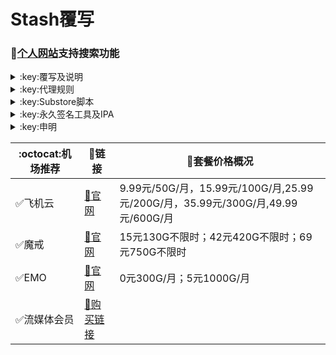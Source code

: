 # Stash覆写
### 🔔[个人网站](https://yfamily.vercel.app)支持搜索功能
<details>
   <summary>:key:覆写及说明</summary>    
   
|:octocat:覆写|:link:链接|:pushpin:说明|
|--|--|--|
|:white_check_mark:去广告|[:link:链接地址](https://yfamily.vercel.app/stoverride/startingad.stoverride)|去广告
|:white_check_mark:去广告mix|[:link:链接地址](https://yfamily.vercel.app/stoverride/adultra.stoverride)|去广告mix
|:white_check_mark:去广告mix+|[:link:链接地址](https://yfamily.vercel.app/stoverride/adultraplus.stoverride)|去广告mix+
|:white_check_mark:accuweather解锁|[:link:链接地址](https://yfamily.vercel.app/stoverride/accu.stoverride)|天气app
|:white_check_mark:alarmy|[:link:链接地址](https://yfamily.vercel.app/stoverride/alarmy.stoverride)|使命闹钟
|:white_check_mark:aloha|[:link:链接地址](https://yfamily.vercel.app/stoverride/aloha.stoverride)|VPN隐私浏览器
|:white_check_mark:爱美剧|[:link:链接地址](https://yfamily.vercel.app/stoverride/amj.stoverride)|影视app 去广告+解锁部分会员功能
|:white_check_mark:Background Eraser|[:link:链接地址](https://yfamily.vercel.app/stoverride/aosoft.stoverride)|抠图app
|:white_check_mark:appraven|[:link:链接地址](https://yfamily.vercel.app/stoverride/appraven.stoverride)|应用市场
|:white_check_mark:audiomack|[:link:链接地址](https://yfamily.vercel.app/stoverride/audiomack.stoverride)|音乐相关app
|:white_check_mark:b612相机|[:link:链接地址](https://yfamily.vercel.app/stoverride/b612.stoverride)|相机编辑app
|:white_check_mark:百度云倍速|[:link:链接地址](https://yfamily.vercel.app/stoverride/baiducloud.stoverride)|百度云倍率播放
|:white_check_mark:白描|[:link:链接地址](https://yfamily.vercel.app/stoverride/baimiao.stoverride)|OCR扫描app
|:white_check_mark:bazaart|[:link:链接地址](https://yfamily.vercel.app/stoverride/bazaart.stoverride)|照片编辑
|:white_check_mark:布丁锁屏|[:link:链接地址](https://yfamily.vercel.app/stoverride/bdsp.stoverride)|桌面美化类
|:white_check_mark:bedtime fan|[:link:链接地址](https://yfamily.vercel.app/stoverride/bedtime-fan.stoverride)|助眠app
|:white_check_mark:bilibili HD|[:link:链接地址](https://yfamily.vercel.app/stoverride/bili.stoverride)|哔哩高清解锁
|:white_check_mark:bilibili NoAD|[:link:链接地址](https://yfamily.vercel.app/stoverride/biliad.stoverride)|bilibili去广告
|:white_check_mark:波点音乐|[:link:链接地址](https://yfamily.vercel.app/stoverride/Bodian.stoverride)|波点音乐去广告
|:white_check_mark:BOOM|[:link:链接地址](https://yfamily.vercel.app/stoverride/boom.stoverride)|音乐均衡器
|:white_check_mark:boxjs|[:link:链接地址](https://yfamily.vercel.app/stoverride/boxjs.stoverride)|含签到脚本
|:white_check_mark:财新文章解锁|[:link:链接地址](https://yfamily.vercel.app/stoverride/caixin.stoverride)|财新会员
|:white_check_mark:彩云天气|[:link:链接地址](https://yfamily.vercel.app/stoverride/caiyun.stoverride)|彩云天气SVIP
|:white_check_mark:计算器HD|[:link:链接地址](https://yfamily.vercel.app/stoverride/calculator.stoverride)|计算器HD会员
|:white_check_mark:扫描全能王|[:link:链接地址](https://yfamily.vercel.app/stoverride/camscanner.stoverride)|扫描全能王会员
|:white_check_mark:克拉壁纸|[:link:链接地址](https://yfamily.vercel.app/stoverride/clarity.stoverride)|桌面美化类
|:white_check_mark:colorwidgets|[:link:链接地址](https://yfamily.vercel.app/stoverride/colorwidgets.stoverride)|桌面小组件
|:white_check_mark:dailyyoga|[:link:链接地址](https://yfamily.vercel.app/stoverride/dailyyoga.stoverride)|每日瑜伽
|:white_check_mark:大蓝鲸|[:link:链接地址](https://yfamily.vercel.app/stoverride/dalanjing.stoverride)|视听互动
|:white_check_mark:darkroom|[:link:链接地址](https://yfamily.vercel.app/stoverride/darkroom.stoverride)|照片编辑
|:white_check_mark:读书笔记|[:link:链接地址](https://yfamily.vercel.app/stoverride/dsbj.stoverride)|笔记类
|:white_check_mark:第一弹|[:link:链接地址](https://yfamily.vercel.app/stoverride/dyd.stoverride)|二次元游戏综合社区
|:white_check_mark:儿哥点点|[:link:链接地址](https://yfamily.vercel.app/stoverride/egdd.stoverride)|幼儿类
|:white_check_mark:ellabook|[:link:链接地址](https://yfamily.vercel.app/stoverride/ellabook.stoverride)|幼儿类
|:white_check_mark:emby|[:link:链接地址](https://yfamily.vercel.app/stoverride/emby.stoverride)|Emby解锁
|:white_check_mark:emmo|[:link:链接地址](https://yfamily.vercel.app/stoverride/emmo.stoverride)|笔记类
|:white_check_mark:fabulous|[:link:链接地址](https://yfamily.vercel.app/stoverride/fabulous.stoverride)|健康类
|:white_check_mark:番茄小说|[:link:链接地址](https://yfamily.vercel.app/stoverride/fanqie.stoverride)|番茄小说去广告
|:white_check_mark:fantastical|[:link:链接地址](https://yfamily.vercel.app/stoverride/fantastical.stoverride)|日历类
|:white_check_mark:fimo|[:link:链接地址](https://yfamily.vercel.app/stoverride/fimo.stoverride)|相机类
|:white_check_mark:grammarly|[:link:链接地址](https://yfamily.vercel.app/stoverride/grammarly.stoverride)|外语类
|:white_check_mark:grow|[:link:链接地址](https://yfamily.vercel.app/stoverride/grow.stoverride)|健康类
|:white_check_mark:烘焙小屋|[:link:链接地址](https://yfamily.vercel.app/stoverride/hbxw.stoverride)|食谱类
|:white_check_mark:京东历史价格|[:link:链接地址](https://yfamily.vercel.app/stoverride/HistoryPrice.stoverride)|展开商品名查看历史价格
|:white_check_mark:海豚记账本|[:link:链接地址](https://yfamily.vercel.app/stoverride/htjzb.stoverride)|账目类
|:white_check_mark:hyperweb|[:link:链接地址](https://yfamily.vercel.app/stoverride/hyperweb.stoverride)|多合一浏览器扩展
|:white_check_mark:ilovepdf|[:link:链接地址](https://yfamily.vercel.app/stoverride/ilovepdf.stoverride)|PDF编辑
|:white_check_mark:imuseum|[:link:链接地址](https://yfamily.vercel.app/stoverride/imuseum.stoverride)|艺术类
|:white_check_mark:invideo|[:link:链接地址](https://yfamily.vercel.app/stoverride/invideo.stoverride)|视频编辑
|:white_check_mark:jibjab|[:link:链接地址](https://yfamily.vercel.app/stoverride/jibjab.stoverride)|图片恶搞
|:white_check_mark:句读|[:link:链接地址](https://yfamily.vercel.app/stoverride/judou.stoverride)|文学类
|:white_check_mark:kika|[:link:链接地址](https://yfamily.vercel.app/stoverride/kika.stoverride)|输入法
|:white_check_mark:酷我音乐|[:link:链接地址](https://yfamily.vercel.app/stoverride/kuwo-unlock.stoverride)|酷我音乐解锁
|:white_check_mark:lightroom|[:link:链接地址](https://yfamily.vercel.app/stoverride/lightroom.stoverride)|照片编辑
|:white_check_mark:流利说·阅读|[:link:链接地址](https://yfamily.vercel.app/stoverride/lls.stoverride)|外语类
|:white_check_mark:螺蛳大语文|[:link:链接地址](https://yfamily.vercel.app/stoverride/lsdyw.stoverride)|学习类
|:white_check_mark:免耽漫画|[:link:链接地址](https://yfamily.vercel.app/stoverride/mdmanhua.stoverride)|漫画类
|:white_check_mark:美篇|[:link:链接地址](https://yfamily.vercel.app/stoverride/meipian.stoverride)|交友类
|:white_check_mark:meistertask|[:link:链接地址](https://yfamily.vercel.app/stoverride/meistertask.stoverride)|任务管理
|:white_check_mark:美图秀秀|[:link:链接地址](https://yfamily.vercel.app/stoverride/meituxx.stoverride)|美图秀秀解锁会员
|:white_check_mark:漫画台|[:link:链接地址](https://yfamily.vercel.app/stoverride/mht.stoverride)|小程序解锁
|:white_check_mark:mix-camera|[:link:链接地址](https://yfamily.vercel.app/stoverride/mix-camera.stoverride)|相机类
|:white_check_mark:马卡龙玩图|[:link:链接地址](https://yfamily.vercel.app/stoverride/mklwt.stoverride)|照片编辑
|:white_check_mark:mojo|[:link:链接地址](https://yfamily.vercel.app/stoverride/mojo.stoverride)|创意模板
|:white_check_mark:molycam|[:link:链接地址](https://yfamily.vercel.app/stoverride/molycam.stoverride)|相机类
|:white_check_mark:musixmatch|[:link:链接地址](https://yfamily.vercel.app/stoverride/musixmatch.stoverride)|音乐类
|:white_check_mark:myfitnesspal|[:link:链接地址](https://yfamily.vercel.app/stoverride/myfitnesspal.stoverride)|健康类
|:white_check_mark:myplate|[:link:链接地址](https://yfamily.vercel.app/stoverride/myplate.stoverride)|健康类
|:white_check_mark:netflix_rating|[:link:链接地址](https://yfamily.vercel.app/stoverride/netflix_rating.stoverride)|奈飞显示豆瓣评分
|:white_check_mark:nicegram|[:link:链接地址](https://yfamily.vercel.app/stoverride/nicegram.stoverride)|nicegram会员解锁
|:white_check_mark:notability|[:link:链接地址](https://yfamily.vercel.app/stoverride/notability.stoverride)|笔记类
|:white_check_mark:Now冥想|[:link:链接地址](https://yfamily.vercel.app/stoverride/now.stoverride)|助眠app
|:white_check_mark:奶由壁纸|[:link:链接地址](https://yfamily.vercel.app/stoverride/nybz.stoverride)|桌面美化类
|:white_check_mark:oldroll|[:link:链接地址](https://yfamily.vercel.app/stoverride/oldroll.stoverride)|相机类
|:white_check_mark:peak|[:link:链接地址](https://yfamily.vercel.app/stoverride/peak.stoverride)|益智类
|:white_check_mark:配音秀|[:link:链接地址](https://yfamily.vercel.app/stoverride/peiyinxiu.stoverride)|配音
|:white_check_mark:photomath|[:link:链接地址](https://yfamily.vercel.app/stoverride/photomath.stoverride)|学习类
|:white_check_mark:photoshop Express|[:link:链接地址](https://yfamily.vercel.app/stoverride/photoshop.stoverride)|PS
|:white_check_mark:piccollage|[:link:链接地址](https://yfamily.vercel.app/stoverride/piccollage.stoverride)|照片编辑
|:white_check_mark:picsart|[:link:链接地址](https://yfamily.vercel.app/stoverride/picsart.stoverride)|照片编辑
|:white_check_mark:pillow|[:link:链接地址](https://yfamily.vercel.app/stoverride/pillow.stoverride)|健康类
|:white_check_mark:pixelcut|[:link:链接地址](https://yfamily.vercel.app/stoverride/pixelcut.stoverride)|照片编辑
|:white_check_mark:pocket lists|[:link:链接地址](https://yfamily.vercel.app/stoverride/pocketlists.stoverride)|口袋清单
|:white_check_mark:polarr|[:link:链接地址](https://yfamily.vercel.app/stoverride/polarr.stoverride)|照片编辑
|:white_check_mark:皮皮虾|[:link:链接地址](https://yfamily.vercel.app/stoverride/ppx.stoverride)|皮皮虾去广告
|:white_check_mark:起伏|[:link:链接地址](https://yfamily.vercel.app/stoverride/qifu.stoverride)|助眠app
|:white_check_mark:七猫小说|[:link:链接地址](https://yfamily.vercel.app/stoverride/qmxs.stoverride)|七猫小说解锁
|:white_check_mark:多重搜索|[:link:链接地址](https://yfamily.vercel.app/stoverride/multisearch.stoverride)|使用方法见模块说明
|:white_check_mark:人人视频|[:link:链接地址](https://yfamily.vercel.app/stoverride/rrsp.stoverride)|人人视频/多多视频去广告
|:white_check_mark:时光手账|[:link:链接地址](https://yfamily.vercel.app/stoverride/sgsz.stoverride)|笔记类
|:white_check_mark:shadowlinkVPN|[:link:链接地址](https://yfamily.vercel.app/stoverride/shadowlinkVPN.stoverride)|解锁VIP节点
|:white_check_mark:smallpdf|[:link:链接地址](https://yfamily.vercel.app/stoverride/smallpdf.stoverride)|PDF编辑
|:white_check_mark:石墨文档|[:link:链接地址](https://yfamily.vercel.app/stoverride/smwd.stoverride)|石墨文档解锁
|:white_check_mark:少年得到|[:link:链接地址](https://yfamily.vercel.app/stoverride/sndd.stoverride)|少年得到解锁
|:white_check_mark:soundcloud|[:link:链接地址](https://yfamily.vercel.app/stoverride/soundcloud.stoverride)|解锁soundcloud Go+
|:white_check_mark:spotify|[:link:链接地址](https://yfamily.vercel.app/stoverride/spotifyVIP.stoverride)|spotify 部分解锁 不能设置超高音质
|:white_check_mark:去开屏广告|[:link:链接地址](https://yfamily.vercel.app/stoverride/startingad.stoverride)|去开屏广告
|:white_check_mark:substore|[:link:链接地址](https://yfamily.vercel.app/stoverride/substore.stoverride)|订阅节点过滤/整合/修改/同步
|:white_check_mark:symbolab|[:link:链接地址](https://yfamily.vercel.app/stoverride/symbolab.stoverride)|数学解答
|:white_check_mark:tangerine|[:link:链接地址](https://yfamily.vercel.app/stoverride/tangerine.stoverride)|银行类
|:white_check_mark:tenpercent|[:link:链接地址](https://yfamily.vercel.app/stoverride/tenpercent.stoverride)|健康类
|:white_check_mark:迅雷|[:link:链接地址](https://yfamily.vercel.app/stoverride/thunder.stoverride)|迅雷会员
|:white_check_mark:tok cam|[:link:链接地址](https://yfamily.vercel.app/stoverride/tokcam.stoverride)|相机类
|:white_check_mark:图图记账|[:link:链接地址](https://yfamily.vercel.app/stoverride/tutu.stoverride)|账目类
|:white_check_mark:vista看天下|[:link:链接地址](https://yfamily.vercel.app/stoverride/vista.stoverride)|vista看天下会员
|:white_check_mark:vsco|[:link:链接地址](https://yfamily.vercel.app/stoverride/vsco.stoverride)|照片编辑
|:white_check_mark:wallcraft|[:link:链接地址](https://yfamily.vercel.app/stoverride/wallcraft.stoverride)|桌面美化类
|:white_check_mark:豌豆清单|[:link:链接地址](https://yfamily.vercel.app/stoverride/wdqd.stoverride)|清单类
|:white_check_mark:微信公众号去广告|[:link:链接地址](https://yfamily.vercel.app/stoverride/wechatad.stoverride)|微信公众号去广告
|:white_check_mark:微博去广告|[:link:链接地址](https://yfamily.vercel.app/stoverride/weiboad.stoverride)|微博去广告
|:white_check_mark:workout for women|[:link:链接地址](https://yfamily.vercel.app/stoverride/wfw.stoverride)|健康类
|:white_check_mark:widgetsmith|[:link:链接地址](https://yfamily.vercel.app/stoverride/widgetsmith.stoverride)|小组件
|:white_check_mark:万能变声器|[:link:链接地址](https://yfamily.vercel.app/stoverride/wnbsq.stoverride)|万能变声器
|:white_check_mark:网易蜗牛读书|[:link:链接地址](https://yfamily.vercel.app/stoverride/wnds.stoverride)|蜗牛读书解锁
|:white_check_mark:WPS|[:link:链接地址](https://yfamily.vercel.app/stoverride/WPS.stoverride)|wps解锁会员
|:white_check_mark:西窗烛|[:link:链接地址](https://yfamily.vercel.app/stoverride/xcz.stoverride)|西窗烛解锁
|:white_check_mark:小影|[:link:链接地址](https://yfamily.vercel.app/stoverride/xiaoying.stoverride)|小影解锁
|:white_check_mark:香蕉视频|[:link:链接地址](https://yfamily.vercel.app/stoverride/xjsp.stoverride)|不知道
|:white_check_mark:xmind思维导图|[:link:链接地址](https://yfamily.vercel.app/stoverride/xmind.stoverride)|xmind思维导图解锁
|:white_check_mark:喜马拉雅去广告|[:link:链接地址](https://yfamily.vercel.app/stoverride/xmlyad.stoverride)|喜马拉雅去广告
|:white_check_mark:小习惯|[:link:链接地址](https://yfamily.vercel.app/stoverride/xxg.stoverride)|自律类
|:white_check_mark:新语听书|[:link:链接地址](https://yfamily.vercel.app/stoverride/xyts.stoverride)|阅读类
|:white_check_mark:有道云笔记|[:link:链接地址](https://yfamily.vercel.app/stoverride/ydybj.stoverride)|有道云笔记解锁
|:white_check_mark:亦飞GIF|[:link:链接地址](https://yfamily.vercel.app/stoverride/yifeigif.stoverride)|照片编辑
|:white_check_mark:一甜相机|[:link:链接地址](https://yfamily.vercel.app/stoverride/yitian.stoverride)|一甜相机解锁
|:white_check_mark:一言|[:link:链接地址](https://yfamily.vercel.app/stoverride/yiyan.stoverride)|一言解锁
|:white_check_mark:云听|[:link:链接地址](https://yfamily.vercel.app/stoverride/yunting.stoverride)|云听解锁
|:white_check_mark:语文趣配音|[:link:链接地址](https://yfamily.vercel.app/stoverride/ywqpy.stoverride)|配音类
|:white_check_mark:斑马海报|[:link:链接地址](https://yfamily.vercel.app/stoverride/zebra.stoverride)|设计类
|:white_check_mark:知乎去广告|[:link:链接地址](https://yfamily.vercel.app/stoverride/ZhihuBlock.stoverride)|知乎去广告
|:white_check_mark:知乎优化|[:link:链接地址](https://yfamily.vercel.app/stoverride/ZhihuOpt.stoverride)|知乎优化
|:white_check_mark:纸条|[:link:链接地址](https://yfamily.vercel.app/stoverride/zhitiao.stoverride)|作文素材
|:white_check_mark:指尖时光|[:link:链接地址](https://yfamily.vercel.app/stoverride/zjsg.stoverride)|日程管理
|:white_check_mark:知音漫客|[:link:链接地址](https://yfamily.vercel.app/stoverride/zymk.stoverride)|知音漫客解锁
|:white_check_mark:Spotify歌词翻译|[:link:链接地址](https://yfamily.vercel.app/stoverride/spotify_lyric.stoverride)|需申请百度翻译API 教程在模块内
|:white_check_mark:NFC门禁卡公交卡|[:link:链接地址](https://yfamily.vercel.app/stoverride/nfc.stoverride)|NFC功能类
|:white_check_mark:搜图神器|[:link:链接地址](https://yfamily.vercel.app/stoverride/stsq.stoverride)|解锁VIP功能
|:white_check_mark:彩云天气通知任务|[:link:链接地址](https://yfamily.vercel.app/stoverride/caiyun_cron.stoverride)|天气通知，需搭配BOXJS使用
|:white_check_mark:Calm解锁|[:link:链接地址](https://yfamily.vercel.app/stoverride/calm.stoverride)|健康类
|:white_check_mark:HTTPS抓包|[:link:链接地址](https://yfamily.vercel.app/stoverride/https.stoverride)|抓包工具
|:white_check_mark:SSA丝社|[:link:链接地址](https://yfamily.vercel.app/stoverride/ssa.stoverride)|不知道
|:white_check_mark:小小优趣|[:link:链接地址](https://yfamily.vercel.app/stoverride/xxyq.stoverride)|儿童类
|:white_check_mark:幻影相册|[:link:链接地址](https://yfamily.vercel.app/stoverride/hyxc.stoverride)|照片编辑
|:white_check_mark:精塾国学|[:link:链接地址](https://yfamily.vercel.app/stoverride/jsgx.stoverride)|学习类
|:white_check_mark:PrettyUp|[:link:链接地址](https://yfamily.vercel.app/stoverride/prettyup.stoverride)|视频美化
|:white_check_mark:微博lite去广告|[:link:链接地址](https://yfamily.vercel.app/stoverride/weibolitead.stoverride)|微博轻享版去广告
|:white_check_mark:BILI自动地区|[:link:链接地址](https://yfamily.vercel.app/stoverride/bili-region.stoverride)|bili自动地区
|:white_check_mark:CUBOX|[:link:链接地址](https://yfamily.vercel.app/stoverride/cubox.stoverride)|文件收集整理
|:white_check_mark:pandora|[:link:链接地址](https://yfamily.vercel.app/stoverride/pandora.stoverride)|订阅管理
|:white_check_mark:微信阅读积分兑换|[:link:链接地址](https://yfamily.vercel.app/stoverride/wechatread.stoverride)|请查阅脚本内教程
|:white_check_mark:来音智能陪练|[:link:链接地址](https://yfamily.vercel.app/stoverride/ly.stoverride)|音乐训练
|:white_check_mark:熊掌记|[:link:链接地址](https://yfamily.vercel.app/stoverride/xzj.stoverride)|笔记类
|:white_check_mark:如期|[:link:链接地址](https://yfamily.vercel.app/stoverride/rq.stoverride)|扫码
|:white_check_mark:CEO周课|[:link:链接地址](https://yfamily.vercel.app/stoverride/ceo.stoverride)|CEO周课
|:white_check_mark:Fileball|[:link:链接地址](https://yfamily.vercel.app/stoverride/fileball.stoverride)|文件管理
|:white_check_mark:1blocker|[:link:链接地址](https://yfamily.vercel.app/stoverride/1blocker.stoverride)|浏览器广告屏蔽
|:white_check_mark:AI换脸秀|[:link:链接地址](https://yfamily.vercel.app/stoverride/ai.stoverride)|换脸app
|:white_check_mark:proknockout|[:link:链接地址](https://yfamily.vercel.app/stoverride/proknockout.stoverride)|P图
|:white_check_mark:青柠海报|[:link:链接地址](https://yfamily.vercel.app/stoverride/qnhb.stoverride)|海报设计
|:white_check_mark:Faintv|[:link:链接地址](https://yfamily.vercel.app/stoverride/faintv.stoverride)|视频类
|:white_check_mark:微信听书|[:link:链接地址](https://yfamily.vercel.app/stoverride/wxts.stoverride)|听书
|:white_check_mark:人民日报去广告|[:link:链接地址](https://yfamily.vercel.app/stoverride/rmrb.stoverride)|人民日报
|:white_check_mark:爱企查|[:link:链接地址](https://yfamily.vercel.app/stoverride/aqc.stoverride)|爱企查
|:white_check_mark:微信读书免费卡解锁|[:link:链接地址](https://yfamily.vercel.app/stoverride/wxds.stoverride)|阅读类
|:white_check_mark:chic|[:link:链接地址](https://yfamily.vercel.app/stoverride/chic.stoverride)|相机类
|:white_check_mark:有道词典|[:link:链接地址](https://yfamily.vercel.app/stoverride/ydcd.stoverride)|翻译类
|:white_check_mark:一路听天下|[:link:链接地址](https://yfamily.vercel.app/stoverride/ylttx.stoverride)|一路听天下
|:white_check_mark:网速测试大师|[:link:链接地址](https://yfamily.vercel.app/stoverride/wscsds.stoverride)|测速
|:white_check_mark:网速管家|[:link:链接地址](https://yfamily.vercel.app/stoverride/wsgj.stoverride)|测速
|:white_check_mark:EFEKT美易|[:link:链接地址](https://yfamily.vercel.app/stoverride/efekt.stoverride)|视频特效
|:white_check_mark:WPS稻壳会员|[:link:链接地址](https://yfamily.vercel.app/stoverride/doc.stoverride)|文档编辑
|:white_check_mark:米克锁屏|[:link:链接地址](https://yfamily.vercel.app/stoverride/mksp.stoverride)|桌面美化
|:white_check_mark:阿布睡前故事|[:link:链接地址](https://yfamily.vercel.app/stoverride/absqgs.stoverride)|儿童类
|:white_check_mark:collart|[:link:链接地址](https://yfamily.vercel.app/stoverride/collart.stoverride)|照片编辑
|:white_check_mark:博商小麦|[:link:链接地址](https://yfamily.vercel.app/stoverride/bsxm.stoverride)|学习类
|:white_check_mark:MEMRISE|[:link:链接地址](https://yfamily.vercel.app/stoverride/memrise.stoverride)|外语学习
|:white_check_mark:堆糖|[:link:链接地址](https://yfamily.vercel.app/stoverride/duitang.stoverride)|桌面美化
|:white_check_mark:Flomo|[:link:链接地址](https://yfamily.vercel.app/stoverride/flomo.stoverride)|笔记类
|:white_check_mark:APTV|[:link:链接地址](https://yfamily.vercel.app/stoverride/aptv.stoverride)|文件存储
|:white_check_mark:香哈菜谱大全|[:link:链接地址](https://yfamily.vercel.app/stoverride/cp.stoverride)|菜谱
|:white_check_mark:长相思|[:link:链接地址](https://yfamily.vercel.app/stoverride/cxs.stoverride)|学习类
|:white_check_mark:电子请柬制作|[:link:链接地址](https://yfamily.vercel.app/stoverride/dzqj.stoverride)|设计类
|:white_check_mark:黄油相机|[:link:链接地址](https://yfamily.vercel.app/stoverride/hyxj.stoverride)|相机类
|:white_check_mark:Lingokids|[:link:链接地址](https://yfamily.vercel.app/stoverride/lingokids.stoverride)|幼儿学习类
|:white_check_mark:百度文库|[:link:链接地址](https://yfamily.vercel.app/stoverride/bdwk.stoverride)|阅读权限解锁
|:white_check_mark:Craft|[:link:链接地址](https://yfamily.vercel.app/stoverride/craft.stoverride)|文档类
|:white_check_mark:Panda小组件|[:link:链接地址](https://yfamily.vercel.app/stoverride/panda.stoverride)|桌面美化
|:white_check_mark:Keep|[:link:链接地址](https://yfamily.vercel.app/stoverride/keep.stoverride)|健身类
|:white_check_mark:Documents|[:link:链接地址](https://yfamily.vercel.app/stoverride/documents.stoverride)|文件管理
|:white_check_mark:Planny|[:link:链接地址](https://yfamily.vercel.app/stoverride/planny.stoverride)|任务计划
|:white_check_mark:Ego Reader|[:link:链接地址](https://yfamily.vercel.app/stoverride/ego.stoverride)|RSS阅读器
|:white_check_mark:极速扫描仪|[:link:链接地址](https://yfamily.vercel.app/stoverride/jssmy.stoverride)|扫描
|:white_check_mark:指尖笔记|[:link:链接地址](https://yfamily.vercel.app/stoverride/zjbj.stoverride)|笔记
|:white_check_mark:钱迹|[:link:链接地址](https://yfamily.vercel.app/stoverride/qj.stoverride)|记账
|:white_check_mark:Agenda|[:link:链接地址](https://yfamily.vercel.app/stoverride/agenda.stoverride)|笔记
|:white_check_mark:即刻运动|[:link:链接地址](https://yfamily.vercel.app/stoverride/agenda.stoverride)|健身类
|:white_check_mark:Day One|[:link:链接地址](https://yfamily.vercel.app/stoverride/dayone.stoverride)|日记类
|:white_check_mark:Usage|[:link:链接地址](https://yfamily.vercel.app/stoverride/usage.stoverride)|小组件
|:white_check_mark:谜底时钟|[:link:链接地址](https://yfamily.vercel.app/stoverride/mdsz.stoverride)|日历小组件
|:white_check_mark:MoneyThings|[:link:链接地址](https://yfamily.vercel.app/stoverride/moneythings.stoverride)|钱包类
|:white_check_mark:手机扫描仪|[:link:链接地址](https://yfamily.vercel.app/stoverride/sjsmy.stoverride)|扫描
|:white_check_mark:Sorted|[:link:链接地址](https://yfamily.vercel.app/stoverride/sorted.stoverride)|日历
|:white_check_mark:尽简衣橱|[:link:链接地址](https://yfamily.vercel.app/stoverride/jjyc.stoverride)|衣橱管理
|:white_check_mark:看理想|[:link:链接地址](https://yfamily.vercel.app/stoverride/klx.stoverride)|媒体类
|:white_check_mark:目标地图|[:link:链接地址](https://yfamily.vercel.app/stoverride/mbdt.stoverride)|任务管理类
|:white_check_mark:拼图酱|[:link:链接地址](https://yfamily.vercel.app/stoverride/ptj.stoverride)|图片编辑
|:white_check_mark:向日葵阅读|[:link:链接地址](https://yfamily.vercel.app/stoverride/xrk.stoverride)|阅读类
|:white_check_mark:卡片日记|[:link:链接地址](https://yfamily.vercel.app/stoverride/kprj.stoverride)|日记类
|:white_check_mark:莉景天气|[:link:链接地址](https://yfamily.vercel.app/stoverride/ljtq.stoverride)|天气类
|:white_check_mark:Motivation|[:link:链接地址](https://yfamily.vercel.app/stoverride/motivation.stoverride)|组件类
|:white_check_mark:PDF Viewer|[:link:链接地址](https://yfamily.vercel.app/stoverride/pdfviewer.stoverride)|文档编辑
|:white_check_mark:Percento|[:link:链接地址](https://yfamily.vercel.app/stoverride/percento.stoverride)|账目管理
|:white_check_mark:Pixelance|[:link:链接地址](https://yfamily.vercel.app/stoverride/pixelance.stoverride)|图片编辑
|:white_check_mark:Retake|[:link:链接地址](https://yfamily.vercel.app/stoverride/retake.stoverride)|照片修复
|:white_check_mark:色采|[:link:链接地址](https://yfamily.vercel.app/stoverride/sc.stoverride)|图片编辑
|:white_check_mark:闪萌表情|[:link:链接地址](https://yfamily.vercel.app/stoverride/smbq.stoverride)|表情类
|:white_check_mark:音频剪辑|[:link:链接地址](https://yfamily.vercel.app/stoverride/ypjj.stoverride)|音频剪辑
|:white_check_mark:Varlens|[:link:链接地址](https://yfamily.vercel.app/stoverride/varlens.stoverride)|相机类
|:white_check_mark:一木记账|[:link:链接地址](https://yfamily.vercel.app/stoverride/ymjz.stoverride)|记账类
|:white_check_mark:Drafts|[:link:链接地址](https://yfamily.vercel.app/stoverride/drafts.stoverride)|文档编辑类
|:white_check_mark:叮叮水印相机|[:link:链接地址](https://yfamily.vercel.app/stoverride/ddsyxj.stoverride)|相机类
|:white_check_mark:Emote|[:link:链接地址](https://yfamily.vercel.app/stoverride/emote.stoverride)|表情类
|:white_check_mark:灵敢足迹|[:link:链接地址](https://yfamily.vercel.app/stoverride/lgzj.stoverride)|旅行类
|:white_check_mark:7分钟HIIT运动|[:link:链接地址](https://yfamily.vercel.app/stoverride/seven.stoverride)|健康类
|:white_check_mark:私密相册管家|[:link:链接地址](https://yfamily.vercel.app/stoverride/smxcgj.stoverride)|相册
|:white_check_mark:FitnessView|[:link:链接地址](https://yfamily.vercel.app/stoverride/fnv.stoverride)|健康类
|:white_check_mark:TODO清单|[:link:链接地址](https://yfamily.vercel.app/stoverride/todo.stoverride)|计划任务类
|:white_check_mark:淘票票评分|[:link:链接地址](https://yfamily.vercel.app/stoverride/tpp.stoverride)|支付宝内淘票票评分
|:white_check_mark:天天豆|[:link:链接地址](https://yfamily.vercel.app/stoverride/ttd.stoverride)|日记类
|:white_check_mark:咖映|[:link:链接地址](https://yfamily.vercel.app/stoverride/ky.stoverride)|直播类
|:white_check_mark:VCUS|[:link:链接地址](https://yfamily.vercel.app/stoverride/vcus.stoverride)|视频编辑
|:white_check_mark:傲软PDF编辑|[:link:链接地址](https://yfamily.vercel.app/stoverride/arpdfbj.stoverride)|PDF编辑
|:white_check_mark:傲软投屏|[:link:链接地址](https://yfamily.vercel.app/stoverride/artp.stoverride)|投屏
|:white_check_mark:幻休|[:link:链接地址](https://yfamily.vercel.app/stoverride/hx.stoverride)|助眠APP
|:white_check_mark:绘影字幕|[:link:链接地址](https://yfamily.vercel.app/stoverride/hyzm.stoverride)|字幕app
|:white_check_mark:汇中考|[:link:链接地址](https://yfamily.vercel.app/stoverride/hzk.stoverride)|学习类
|:white_check_mark:iScreen|[:link:链接地址](https://yfamily.vercel.app/stoverride/iscreen.stoverride)|桌面美化类
|:white_check_mark:小组件盒子|[:link:链接地址](https://yfamily.vercel.app/stoverride/xzjhz.stoverride)|桌面美化类
|:white_check_mark:佐糖|[:link:链接地址](https://yfamily.vercel.app/stoverride/zt.stoverride)|图片处理
|:white_check_mark:飞鱼计划|[:link:链接地址](https://yfamily.vercel.app/stoverride/fyjh.stoverride)|生活记录工具
|:white_check_mark:过期啦|[:link:链接地址](https://yfamily.vercel.app/stoverride/gql.stoverride)|保质期提醒
|:white_check_mark:乃糖小组件|[:link:链接地址](https://yfamily.vercel.app/stoverride/nt.stoverride)|桌面美化类
|:white_check_mark:一书一课|[:link:链接地址](https://yfamily.vercel.app/stoverride/ysyk.stoverride)|学习类
|:white_check_mark:充电助手|[:link:链接地址](https://yfamily.vercel.app/stoverride/cdzs.stoverride)|电池助手
|:white_check_mark:电视家|[:link:链接地址](https://yfamily.vercel.app/stoverride/dsj.stoverride)|视频媒体
|:white_check_mark:Endel|[:link:链接地址](https://yfamily.vercel.app/stoverride/endel.stoverride)|助眠类
|:white_check_mark:格至日记|[:link:链接地址](https://yfamily.vercel.app/stoverride/gzrj.stoverride)|日记类
|:white_check_mark:高德地图去广告|[:link:链接地址](https://yfamily.vercel.app/stoverride/gddt.stoverride)|地图
|:white_check_mark:好事发生|[:link:链接地址](https://yfamily.vercel.app/stoverride/hsfs.stoverride)|日记类
|:white_check_mark:简讯|[:link:链接地址](https://yfamily.vercel.app/stoverride/jianxun.stoverride)|阅读类
|:white_check_mark:可拍|[:link:链接地址](https://yfamily.vercel.app/stoverride/kepai.stoverride)|视频编辑
|:white_check_mark:Lifeviewer|[:link:链接地址](https://yfamily.vercel.app/stoverride/lifeviewer.stoverride)|视频编辑
|:white_check_mark:Relens|[:link:链接地址](https://yfamily.vercel.app/stoverride/relens.stoverride)|相机类
|:white_check_mark:Vivacut|[:link:链接地址](https://yfamily.vercel.app/stoverride/vivacut.stoverride)|视频编辑
|:white_check_mark:Watchout|[:link:链接地址](https://yfamily.vercel.app/stoverride/watchout.stoverride)|桌面美化
|:white_check_mark:无痕去水印|[:link:链接地址](https://yfamily.vercel.app/stoverride/whqsy.stoverride)|图片编辑
|:white_check_mark:一键换脸|[:link:链接地址](https://yfamily.vercel.app/stoverride/yjhl.stoverride)|图片编辑
|:white_check_mark:Styleart|[:link:链接地址](https://yfamily.vercel.app/stoverride/styleart.stoverride)|图片编辑
|:white_check_mark:7动|[:link:链接地址](https://yfamily.vercel.app/stoverride/7dong.stoverride)|健身类
|:white_check_mark:生活指数定时提醒|[:link:链接地址](https://yfamily.vercel.app/stoverride/lifeindex.stoverride)|生活提醒
|:white_check_mark:油价提醒|[:link:链接地址](https://yfamily.vercel.app/stoverride/oil.stoverride)|油价提醒
|:white_check_mark:海报工厂|[:link:链接地址](https://yfamily.vercel.app/stoverride/hbgc.stoverride)|图片编辑
|:white_check_mark:我的番茄|[:link:链接地址](https://yfamily.vercel.app/stoverride/wdfq.stoverride)|时间管理
|:white_check_mark:FoMz|[:link:链接地址](https://yfamily.vercel.app/stoverride/fomz.stoverride)|相机类
|:white_check_mark:日杂相机|[:link:链接地址](https://yfamily.vercel.app/stoverride/rzxj.stoverride)|相机类
|:white_check_mark:古诗词大全|[:link:链接地址](https://yfamily.vercel.app/stoverride/gscdq.stoverride)|学习类
|:white_check_mark:Mondly|[:link:链接地址](https://yfamily.vercel.app/stoverride/mondly.stoverride)|外语学习类
|:white_check_mark:猫头鹰文件|[:link:链接地址](https://yfamily.vercel.app/stoverride/mtywj.stoverride)|文件管理
|:white_check_mark:YouTube去广告|[:link:链接地址](https://yfamily.vercel.app/stoverride/YouTubeAd.stoverride)|画中画，后台播放
|:white_check_mark:汉堡儿童故事|[:link:链接地址](https://yfamily.vercel.app/stoverride/hbetgs.stoverride)|早教类
|:white_check_mark:iconKiller|[:link:链接地址](https://yfamily.vercel.app/stoverride/iconkiller.stoverride)|更改ios图标
|:white_check_mark:一寸证件照|[:link:链接地址](https://yfamily.vercel.app/stoverride/yczjz.stoverride)|证件照
|:white_check_mark:中华诗词库|[:link:链接地址](https://yfamily.vercel.app/stoverride/zhsck.stoverride)|学习类
|:white_check_mark:字体册|[:link:链接地址](https://yfamily.vercel.app/stoverride/ztc.stoverride)|系统美化
|:white_check_mark:配音|[:link:链接地址](https://yfamily.vercel.app/stoverride/peiyin.stoverride)|配音app
|:white_check_mark:AdGuard|[:link:链接地址](https://yfamily.vercel.app/stoverride/adguard.stoverride)|去广告app
|:white_check_mark:阿里云盘签到|[:link:链接地址](https://yfamily.vercel.app/stoverride/aliyun.stoverride)|阿里云盘签到


* 如无必要 请勿更新解锁app
</details>
<details>
  <summary>:key:代理规则</summary>  

|:octocat:规则|:link:链接|
|--|--|
|:white_check_mark:ASN-China|[:link:链接地址](https://yfamily.vercel.app/rule/ASN-CN-st.list)
|:white_check_mark:ASN-轻量|[:link:链接地址](https://yfamily.vercel.app/rule/ASN-lite-st.list)
|:white_check_mark:ChinaIPs|[:link:链接地址](https://yfamily.vercel.app/rule/IPs-CN-st.list)
|:white_check_mark:人工智能|[:link:链接地址](https://yfamily.vercel.app/rule/ai-st.list)
|:white_check_mark:去广告|[:link:链接地址](https://yfamily.vercel.app/rule/AdvertisingLite-st.list)
|:white_check_mark:Anti-AD|[:link:链接地址](https://yfamily.vercel.app/rule/AntiAD-st.list)
|:white_check_mark:微软服务|[:link:链接地址](https://yfamily.vercel.app/rule/Microsoft-st.list)
|:white_check_mark:苹果服务|[:link:链接地址](https://yfamily.vercel.app/rule/Apple-st.list)
|:white_check_mark:AppStore|[:link:链接地址](https://yfamily.vercel.app/rule/AppStore-st.list)
|:white_check_mark:Telegram|[:link:链接地址](https://yfamily.vercel.app/rule/Telegram-st.list)
|:white_check_mark:微博|[:link:链接地址](https://yfamily.vercel.app/rule/Weibo-st.list)
|:white_check_mark:微信|[:link:链接地址](https://yfamily.vercel.app/rule/WeChat-st.list)
|:white_check_mark:Twitter|[:link:链接地址](https://yfamily.vercel.app/rule/Twitter-st.list)
|:white_check_mark:Spotify|[:link:链接地址](https://yfamily.vercel.app/rule/Spotify-st.list)
|:white_check_mark:PayPal|[:link:链接地址](https://yfamily.vercel.app/rule/PayPal-st.list)
|:white_check_mark:FaceBook|[:link:链接地址](https://yfamily.vercel.app/rule/Facebook-st.list)
|:white_check_mark:Reddit|[:link:链接地址](https://yfamily.vercel.app/rule/Reddit-st.list)
|:white_check_mark:Discord|[:link:链接地址](https://yfamily.vercel.app/rule/Discord-st.list)
|:white_check_mark:YouTube|[:link:链接地址](https://yfamily.vercel.app/rule/YouTube-st.list)
|:white_check_mark:YouTubeMusic|[:link:链接地址](https://yfamily.vercel.app/rule/YouTubeMusic-st.list)
|:white_check_mark:Netflix|[:link:链接地址](https://yfamily.vercel.app/rule/Netflix-st.list)
|:white_check_mark:Disney|[:link:链接地址](https://yfamily.vercel.app/rule/Disney-st.list)
|:white_check_mark:BiliBili|[:link:链接地址](https://yfamily.vercel.app/rule/BiliBili-st.list)
|:white_check_mark:国内媒体|[:link:链接地址](https://yfamily.vercel.app/rule/ChinaMedia-st.list)
|:white_check_mark:国外媒体|[:link:链接地址](https://yfamily.vercel.app/rule/ProxyMedia-st.list)
|:white_check_mark:Google|[:link:链接地址](https://yfamily.vercel.app/rule/Google-st.list)
|:white_check_mark:OneDrive|[:link:链接地址](https://yfamily.vercel.app/rule/OneDrive-st.list)
|:white_check_mark:AppleMusic|[:link:链接地址](https://yfamily.vercel.app/rule/AppleMusic-st.list)
|:white_check_mark:Line|[:link:链接地址](https://yfamily.vercel.app/rule/Line-st.list)
|:white_check_mark:TikTok|[:link:链接地址](https://yfamily.vercel.app/rule/TikTok-st.list)
|:white_check_mark:Cloudflare|[:link:链接地址](https://yfamily.vercel.app/rule/Cloudflare-st.list)
|:white_check_mark:维基百科|[:link:链接地址](https://yfamily.vercel.app/rule/Wikipedia-st.list)
|:white_check_mark:BBC|[:link:链接地址](https://yfamily.vercel.app/rule/BBC-st.list)
|:white_check_mark:亚马逊|[:link:链接地址](https://yfamily.vercel.app/rule/Amazon-st.list)
|:white_check_mark:Instagram|[:link:链接地址](https://yfamily.vercel.app/rule/Instagram-st.list)
|:white_check_mark:Whatsapp|[:link:链接地址](https://yfamily.vercel.app/rule/Whatsapp-st.list)
|:white_check_mark:巴哈姆特|[:link:链接地址](https://yfamily.vercel.app/rule/Bahamut-st.list)
|:white_check_mark:HBO|[:link:链接地址](https://yfamily.vercel.app/rule/HBO-st.list)
|:white_check_mark:Fox|[:link:链接地址](https://yfamily.vercel.app/rule/Fox-st.list)
|:white_check_mark:Hulu|[:link:链接地址](https://yfamily.vercel.app/rule/Hulu-st.list)
|:white_check_mark:KKBOX|[:link:链接地址](https://yfamily.vercel.app/rule/KKBOX-st.list)
|:white_check_mark:TIDAL|[:link:链接地址](https://yfamily.vercel.app/rule/TIDAL-st.list)
|:white_check_mark:TVB|[:link:链接地址](https://yfamily.vercel.app/rule/TVB-st.list)
|:white_check_mark:Emby|[:link:链接地址](https://yfamily.vercel.app/rule/Emby-st.list)
|:white_check_mark:网易云音乐|[:link:链接地址](https://yfamily.vercel.app/rule/NetEaseMusic-st.list)
|:white_check_mark:GitHub|[:link:链接地址](https://yfamily.vercel.app/rule/GitHub-st.list)
|:white_check_mark:Dropbox|[:link:链接地址](https://yfamily.vercel.app/rule/Dropbox-st.list)
|:white_check_mark:Duckduckgo|[:link:链接地址](https://yfamily.vercel.app/rule/Duckduckgo-st.list)
|:white_check_mark:国外代理|[:link:链接地址](https://yfamily.vercel.app/rule/Proxy-st.list)
|:white_check_mark:国内直连|[:link:链接地址](https://yfamily.vercel.app/rule/China-st.list)




</details>




<details>
  <summary>:key:Substore脚本</summary>  
  
|:octocat:Sub-Store脚本|:link:链接|:pushpin:操作说明|
|--|--|--|
|:white_check_mark:脚本操作：重命名|[:link:链接地址](https://raw.githubusercontent.com/qwerzl/rename.js/main/rename.js#input=zh&output=zh&airport=你需要的机场名)|SubStore-订阅编辑-添加操作-脚本操作-粘贴链接（自行修改自己的机场名）
|:white_check_mark:脚本过滤：筛选80 443端口|[:link:链接地址](https://raw.githubusercontent.com/deezertidal/private/main/port-filter.js)|SubStore-订阅编辑-添加操作-脚本过滤-粘贴链接
|:white_check_mark:脚本过滤：筛选80,443，vmess,ws节点(免流节点)|[:link:链接地址](https://raw.githubusercontent.com/deezertidal/private/main/nodes-filter.js)|SubStore-订阅编辑-添加操作-脚本过滤-粘贴链接
|:white_check_mark:脚本操作：修改host混淆|[:link:链接地址](https://raw.githubusercontent.com/deezertidal/private/main/vmess-host.js)|SubStore-订阅编辑-添加操作-脚本操作-粘贴链接（自行修改参数）
</details>


<details>
  <summary>:key:永久签名工具及IPA</summary>  
  
|:octocat:签名工具|:link:链接|:pushpin:操作说明|
|--|--|--|
|:white_check_mark:TrollStore 永久签名|[:link:教程](https://github.com/deezertidal/shadowrocket-rules/blob/main/TrollStore.MD)|支持iOS14.0-15.4.1
|:white_check_mark:Youtube.ipa|[:link:链接地址](https://github.com/qnblackcat/uYouPlus/releases/download/v18.08.1-2.3.1/uYouPlus_18.08.1_2.3.1.ipa)|去广告 后台播放音乐 画中画
|:white_check_mark:微信双开.ipa|[:link:链接地址](https://github.com/zwf234/WeChat/releases)|双开
|:white_check_mark:Appstore++|[:link:链接地址](https://ipa.store/2886.html)|降级工具
|:white_check_mark:Tiktok.ipa|[:link:链接地址](https://drive.google.com/file/d/1XMbpcMiv2yYEw6ApYG8sCL9oGNbPpcJ5/view?usp=drivesdk)|内置换区功能
|:white_check_mark:No homebar|[:link:链接地址](https://appdb.to/app/cydia/1900001061)|隐藏屏幕底部横条
|:white_check_mark:Trollspeed.ipa|[:link:链接地址](https://drive.google.com/file/d/17HIcHpiclJnFi_pAVpc71rTsDAL3JKCn/view)|显示网速
|:white_check_mark:其他.ipa|[:link:链接地址](https://appdb.to/search/?type=cydia)，[:link:链接地址](https://ipa.store)|

</details>





 <details>
  <summary>:key:申明</summary>
:warning:免责声明：

* 本项目涉及的任何解锁和解密分析脚本仅用于资源共享和学习研究，不能保证其合法性，准确性，完整性和有效性，请根据情况自行判断.

* 间接使用脚本的任何用户，包括但不限于建立VPS或在某些行为违反国家/地区法律或相关法规的情况下进行传播, 本项目对于由此引起的任何隐私泄漏或其他后果概不负责.

* 请勿将Script项目的任何内容用于商业或非法目的，否则后果自负.

* 如果任何单位或个人认为该项目的脚本可能涉嫌侵犯其权利，则应及时通知并提供身份证明，所有权证明，我们将在收到认证文件后删除相关脚本.

* 对任何脚本问题概不负责，包括但不限于由任何脚本错误导致的任何损失或损害.

* 您必须在下载后的24小时内从计算机或手机中完全删除以上内容.

* 任何以任何方式查看此项目的人或直接或间接使用该Script项目的任何脚本的使用者都应仔细阅读此声明。保留随时更改或补充此免责声明的权利。一旦使用并复制了任何相关脚本或Script项目的规则，则视为您已接受此免责声明.


### 特别感谢：
#### 排名不分先后,如有遗漏请提醒补充：

* [@ddgksf2013](https://github.com/ddgksf2013)

* [@Marol62926](https://github.com/Marol62926)

* [@Tartarus2014](https://github.com/Tartarus2014)

* [@I-am-R-E](https://github.com/I-am-R-E)

* [@yqc007](https://github.com/yqc007)

* [@nzw9314](https://github.com/nzw9314)

* [@Qure](https://github.com/Koolson/Qure)

* [@Orz](https://github.com/Orz-3/mini)

* [@NobyDa](https://github.com/NobyDa)

* [@lhie1](https://github.com/lhie1)

* [@ConnersHua](https://github.com/ConnersHua)

* [@chavyleung](https://github.com/chavyleung)

* [@yichahucha](https://github.com/yichahucha)

* [@langkhach270389](https://github.com/langkhach270389)

* [@Choler](https://github.com/Choler)

* [@onewayticket255](https://github.com/onewayticket255)

* [@NavePnow](https://github.com/NavePnow)

* [@Meeta](https://github.com/MeetaGit)

* [@Neurogram-R](https://github.com/Neurogram-R)

* [@sazs34](https://github.com/sazs34)

* [@uniqueque](https://github.com/uniqueque)

* [@eHpo](https://github.com/eHpo1/Rules)

* [@Sunert](https://github.com/Sunert/Scripts)

* [@songyangzz](https://github.com/songyangzz/QuantumultX.git)

* [@zZPiglet](https://github.com/zZPiglet/Task.git)

* [@Peng-YM](https://github.com/Peng-YM/QuanX)

* [@evilbutcher](https://github.com/evilbutcher/Quantumult_X/tree/master)

* [@lxk0301](https://gitee.com/lxk0301/jd_scripts/tree/master/)

* [@toulanboy](https://github.com/toulanboy/scripts)

* [@lowking](https://github.com/lowking/Scripts)

 </details>

|:octocat:机场推荐|:link:链接| :pushpin:套餐价格概况
|--|--|--|
|:white_check_mark:飞机云|[:link:官网](https://feijicloud.com/auth/register?code=iMgM)|9.99元/50G/月，15.99元/100G/月,25.99元/200G/月，35.99元/300G/月,49.99元/600G/月
|:white_check_mark:魔戒|[:link:官网](https://mojie.me/#/register?code=tq2kydAz)|15元130G不限时；42元420G不限时；69元750G不限时
|:white_check_mark:EMO|[:link:官网](https://vpn.emoyyds.top/#/register?code=7KLxhYOS)|0元300G/月；5元1000G/月
|:white_check_mark:流媒体会员|[:link:购买链接](https://ihezu.gold/r8YMSR)|  
